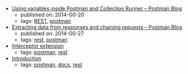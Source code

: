 * [Using variables inside Postman and Collection Runner – Postman Blog](http://blog.getpostman.com/2014/02/20/using-variables-inside-postman-and-collection-runner/)
    * published on: 2014-00-20
    * tags: [REST](../tags/REST.md), [postman](../tags/postman.md)
* [Extracting data from responses and chaining requests – Postman Blog](http://blog.getpostman.com/2014/01/27/extracting-data-from-responses-and-chaining-requests/)
    * published on: 2014-00-27
    * tags: [rest](../tags/rest.md), [postman](../tags/postman.md)
* [Interceptor extension](https://www.getpostman.com/docs/postman/sending_api_requests/interceptor_extension)
    * tags: [postman](../tags/postman.md), [rest](../tags/rest.md)
* [Introduction](https://www.getpostman.com/docs/)
    * tags: [postman](../tags/postman.md), [docs](../tags/docs.md), [rest](../tags/rest.md)
